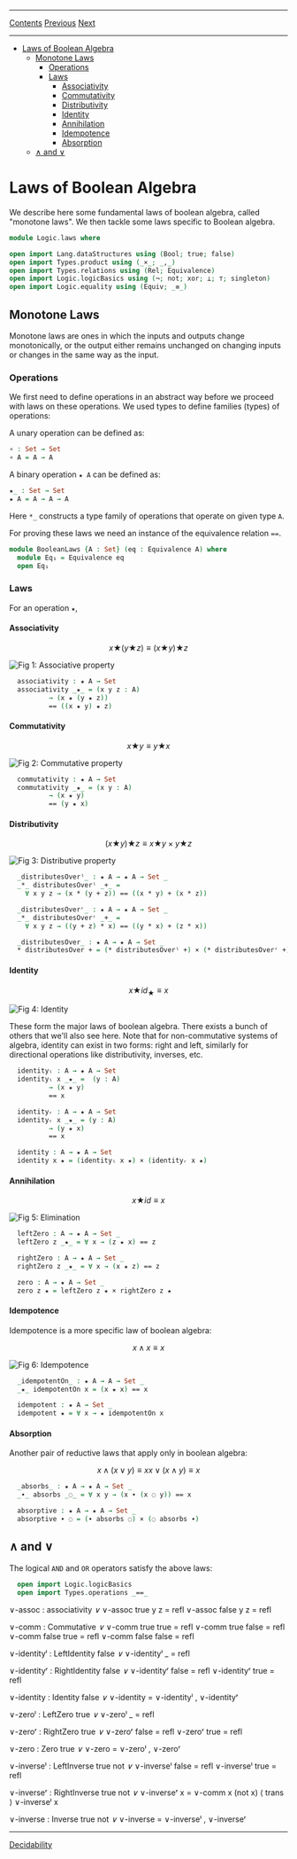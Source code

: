****
[Contents](contents.html)
[Previous](Logic.equality.html)
[Next](Logic.decidability.html)

<!-- START doctoc generated TOC please keep comment here to allow auto update -->
<!-- DON'T EDIT THIS SECTION, INSTEAD RE-RUN doctoc TO UPDATE -->
****

- [Laws of Boolean Algebra](#laws-of-boolean-algebra)
  - [Monotone Laws](#monotone-laws)
    - [Operations](#operations)
    - [Laws](#laws)
      - [Associativity](#associativity)
      - [Commutativity](#commutativity)
      - [Distributivity](#distributivity)
      - [Identity](#identity)
      - [Annihilation](#annihilation)
      - [Idempotence](#idempotence)
      - [Absorption](#absorption)
  - [∧ and ∨](#%E2%88%A7-and-%E2%88%A8)

<!-- END doctoc generated TOC please keep comment here to allow auto update -->


# Laws of Boolean Algebra

We describe here some fundamental laws of boolean algebra, called "monotone laws". We then tackle some laws specific to Boolean algebra.

```agda
module Logic.laws where

open import Lang.dataStructures using (Bool; true; false)
open import Types.product using (_×_; _,_)
open import Types.relations using (Rel; Equivalence)
open import Logic.logicBasics using (¬; not; xor; ⟂; ⊤; singleton)
open import Logic.equality using (Equiv; _≡_)
```

## Monotone Laws

Monotone laws are ones in which the inputs and outputs change monotonically, or the output either remains unchanged on changing inputs or changes in the same way as the input.

### Operations

We first need to define operations in an abstract way before we proceed with laws on these operations. We used types to define families (types) of operations:

A unary operation can be defined as:

```agda
∘ : Set → Set
∘ A = A → A
```

A binary operation `★ A` can be defined as:

```agda
★_ : Set → Set
★ A = A → A → A
```

Here `*_` constructs a type family of operations that operate on given type `A`.

For proving these laws we need an instance of the equivalence relation `==`.

```agda
module BooleanLaws {A : Set} (eq : Equivalence A) where
  module Eq₁ = Equivalence eq
  open Eq₁
```

### Laws

For an operation `★`,

#### Associativity

$$
x ★ (y ★ z) ≡ (x ★ y) ★ z
$$

![Fig 1: Associative property](associative.png)

```agda
  associativity : ★ A → Set
  associativity _★_ = (x y z : A)
          → (x ★ (y ★ z))
          == ((x ★ y) ★ z)
```

#### Commutativity

$$
x ★ y ≡ y ★ x
$$

![Fig 2: Commutative property](commutative.png)

```agda
  commutativity : ★ A → Set
  commutativity _★_ = (x y : A)
          → (x ★ y)
          == (y ★ x)
```

#### Distributivity


$$
( x ★ y ) ★ z ≡ x ★ y × y ★ z
$$

![Fig 3: Distributive property](distributive.png)

```agda
  _distributesOverˡ_ : ★ A → ★ A → Set _
  _*_ distributesOverˡ _+_ =
    ∀ x y z → (x * (y + z)) == ((x * y) + (x * z))

  _distributesOverʳ_ : ★ A → ★ A → Set _
  _*_ distributesOverʳ _+_ =
    ∀ x y z → ((y + z) * x) == ((y * x) + (z * x))

  _distributesOver_ : ★ A → ★ A → Set _
  * distributesOver + = (* distributesOverˡ +) × (* distributesOverʳ +)
```

#### Identity

$$
x ★ id_{★} ≡ x
$$

![Fig 4: Identity](identity.png)

These form the major laws of boolean algebra. There exists a bunch of others that we'll also see here. Note that for non-commutative systems of algebra, identity can exist in two forms: right and left, similarly for directional operations like distributivity, inverses, etc.

```agda
  identityₗ : A → ★ A → Set
  identityₗ x _★_ =  (y : A)
          → (x ★ y)
          == x

  identityᵣ : A → ★ A → Set
  identityᵣ x _★_ = (y : A)
          → (y ★ x)
          == x

  identity : A → ★ A → Set
  identity x ★ = (identityₗ x ★) × (identityᵣ x ★)
```

#### Annihilation

$$
x ★ id ≡ x
$$

![Fig 5: Elimination](elimination.png)

```agda
  leftZero : A → ★ A → Set _
  leftZero z _★_ = ∀ x → (z ★ x) == z

  rightZero : A → ★ A → Set _
  rightZero z _★_ = ∀ x → (x ★ z) == z

  zero : A → ★ A → Set _
  zero z ★ = leftZero z ★ × rightZero z ★
```

#### Idempotence

Idempotence is a more specific law of boolean algebra:

$$
x ∧ x ≡ x
$$

![Fig 6: Idempotence](idempotence.png)

```agda
  _idempotentOn_ : ★ A → A → Set _
  _★_ idempotentOn x = (x ★ x) == x

  idempotent : ★ A → Set _
  idempotent ★ = ∀ x → ★ idempotentOn x
```

#### Absorption

Another pair of reductive laws that apply only in boolean algebra:

$$
x ∧ (x ∨ y) ≡ x
x ∨ (x ∧ y) ≡ x
$$

```agda
  _absorbs_ : ★ A → ★ A → Set _
  _∙_ absorbs _◌_ = ∀ x y → (x ∙ (x ◌ y)) == x

  absorptive : ★ A → ★ A → Set _
  absorptive ∙ ◌ = (∙ absorbs ◌) × (◌ absorbs ∙)
```

## ∧ and ∨

The logical `AND` and `OR` operators satisfy the above laws:

```agda
  open import Logic.logicBasics
  open import Types.operations _==_
```

  ∨-assoc : associativity _∨_
  ∨-assoc true  y z = refl
  ∨-assoc false y z = refl

  ∨-comm : Commutative _∨_
  ∨-comm true  true  = refl
  ∨-comm true  false = refl
  ∨-comm false true  = refl
  ∨-comm false false = refl

  ∨-identityˡ : LeftIdentity false _∨_
  ∨-identityˡ _ = refl

  ∨-identityʳ : RightIdentity false _∨_
  ∨-identityʳ false = refl
  ∨-identityʳ true  = refl

  ∨-identity : Identity false _∨_
  ∨-identity = ∨-identityˡ , ∨-identityʳ

  ∨-zeroˡ : LeftZero true _∨_
  ∨-zeroˡ _ = refl

  ∨-zeroʳ : RightZero true _∨_
  ∨-zeroʳ false = refl
  ∨-zeroʳ true  = refl

  ∨-zero : Zero true _∨_
  ∨-zero = ∨-zeroˡ , ∨-zeroʳ

  ∨-inverseˡ : LeftInverse true not _∨_
  ∨-inverseˡ false = refl
  ∨-inverseˡ true  = refl

  ∨-inverseʳ : RightInverse true not _∨_
  ∨-inverseʳ x = ∨-comm x (not x) ⟨ trans ⟩ ∨-inverseˡ x

  ∨-inverse : Inverse true not _∨_
  ∨-inverse = ∨-inverseˡ , ∨-inverseʳ

****
[Decidability](./Logic.decidability.html)
